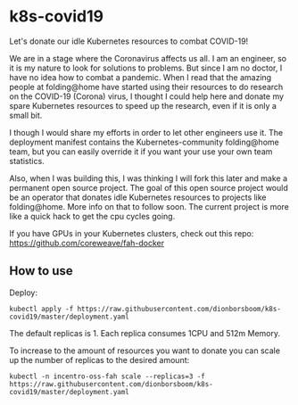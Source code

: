 # k8s-covid19

Let's donate our idle Kubernetes resources to combat COVID-19!

We are in a stage where the Coronavirus affects us all. I am an engineer, so it is my nature to look for solutions to problems. But since I am no doctor, I have no idea how to combat a pandemic. When I read that the amazing people at folding@home have started using their resources to do research on the COVID-19 (Corona) virus, I thought I could help here and donate my spare Kubernetes resources to speed up the research, even if it is only a small bit.

I though I would share my efforts in order to let other engineers use it. The deployment manifest contains the Kubernetes-community folding@home team, but you can easily override it if you want your use your own team statistics.

Also, when I was building this, I was thinking I will fork this later and make a permanent open source project. The goal of this open source project would be an operator that donates idle Kubernetes resources to projects like folding@home. More info on that to follow soon. The current project is more like a quick hack to get the cpu cycles going.

If you have GPUs in your Kubernetes clusters, check out this repo: https://github.com/coreweave/fah-docker


## How to use
Deploy:
```
kubectl apply -f https://raw.githubusercontent.com/dionborsboom/k8s-covid19/master/deployment.yaml
```

The default replicas is 1. Each replica consumes 1CPU and 512m Memory.

To increase to the amount of resources you want to donate you can scale up the number of replicas to the desired amount:
```
kubectl -n incentro-oss-fah scale --replicas=3 -f https://raw.githubusercontent.com/dionborsboom/k8s-covid19/master/deployment.yaml
```
